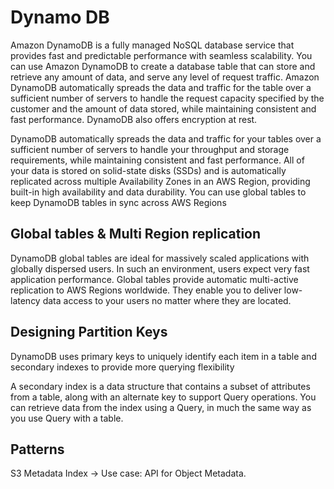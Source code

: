 # Dynamo DB
Amazon DynamoDB is a fully managed NoSQL database service that provides fast and predictable performance with seamless scalability. You can use Amazon DynamoDB to create a database table that can store and retrieve any amount of data, and serve any level of request traffic. Amazon DynamoDB automatically spreads the data and traffic for the table over a sufficient number of servers to handle the request capacity specified by the customer and the amount of data stored, while maintaining consistent and fast performance.
DynamoDB also offers encryption at rest.

DynamoDB automatically spreads the data and traffic for your tables over a sufficient number of servers to handle your throughput and storage requirements, while maintaining consistent and fast performance. All of your data is stored on solid-state disks (SSDs) and is automatically replicated across multiple Availability Zones in an AWS Region, providing built-in high availability and data durability. You can use global tables to keep DynamoDB tables in sync across AWS Regions

## Global tables & Multi Region replication
DynamoDB global tables are ideal for massively scaled applications with globally dispersed users. In such an environment, users expect very fast application performance. Global tables provide automatic multi-active replication to AWS Regions worldwide. They enable you to deliver low-latency data access to your users no matter where they are located.

## Designing Partition Keys
DynamoDB uses primary keys to uniquely identify each item in a table and secondary indexes to provide more querying flexibility

A secondary index is a data structure that contains a subset of attributes from a table, along with an alternate key to support Query operations. You can retrieve data from the index using a Query, in much the same way as you use Query with a table.

## Patterns
S3 Metadata Index -> Use case: API for Object Metadata.
